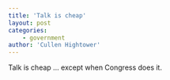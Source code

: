 ```yaml
---
title: 'Talk is cheap'
layout: post
categories:
    - government
author: 'Cullen Hightower'
---
```


Talk is cheap … except when Congress does it.